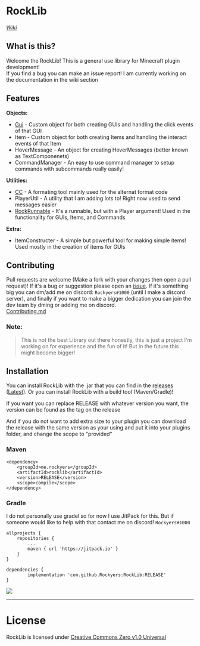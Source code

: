 # RockLib
[*Wiki*](https://github.com/Rockyers/RockLib/wiki)

## What is this?
Welcome the RockLib! This is a general use library for Minecraft plugin development!  
If you find a bug you can make an issue report! I am currently working on the documentation in the wiki section  

## Features
**Objects:**  
* [Gui](https://github.com/Rockyers/RockLib/wiki/Basic-GUIs) - Custom object for both creating GUIs and handling the click events of that GUI
* Item - Custom object for both creating Items and handling the interact events of that Item
* HoverMessage - An object for creating HoverMessages (better known as TextComponenets)
* CommandManager - An easy to use command manager to setup commands with subcommands really easily!  

**Utilities:**
* [CC](https://github.com/Rockyers/RockLib/wiki/Extra#cc) - A formating tool mainly used for the alternat format code
* PlayerUtil - A utility that I am adding lots to! Right now used to send messages easier
* [RockRunnable](https://github.com/Rockyers/RockLib/wiki/Extra#the-rockrunnable) - It's a runnable, but with a Player argument! Used in the functionality for GUIs, Items, and Commands

**Extra:**
* ItemConstructer - A simple but powerful tool for making simple items! Used mostly in the creation of items for GUIs

## Contributing
Pull requests are welcome (Make a fork with your changes then open a pull request)! If it's a bug or suggestion please open an [issue](https://github.com/Rockyers/RockLib/issues/new?assignees=Rockyers&labels=bug&template=bug_report.md&title=). If it's something big you can dm/add me on discord: `Rockyers#1000` (until I make a discord server), and finally if you want to make a bigger dedication you can join the dev team by dming or adding me on discord.  
[Contributing.md](https://github.com/Rockyers/RockLib/blob/master/CONTRIBUTING.md)

### Note:
> This is not the best Library out there honestly,
this is just a project I'm working on for experience and the fun of it!
But in the future this might become bigger!

## Installation
You can install RockLib with the .jar that you can find in the [releases](https://github.com/Rockyers/RockLib/releases) ([Latest](https://github.com/Rockyers/RockLib/releases/latest)).
Or you can install RockLib with a build tool (Maven/Gradle)! 

If you want you can replace RELEASE with whatever version you want, the version can be found as the tag on the release

And if you do not want to add extra size to your plugin you can download the release with the same version as your using and put it into your plugins folder, and change the scope to "provided"
### Maven
```maven
<dependency>
    <groupId>me.rockyers</groupId>
    <artifactId>rocklib</artifactId>
    <version>RELEASE</version>
    <scope>compile</scope>
</dependency>
```

### Gradle

I do not personally use gradel so for now I use JitPack for this. But if someone would like to help with that contact me on discord! `Rockyers#1000`
```gradel
allprojects {
    repositories {
        ...
        maven { url 'https://jitpack.io' }
    }
}

dependencies {
        implementation 'com.github.Rockyers:RockLib:RELEASE'
}
```
[![](https://jitpack.io/v/Rockyers/RockLib.svg)](https://jitpack.io/#Rockyers/RockLib)
***

# License
RockLib is licensed under [Creative Commons Zero v1.0 Universal](https://github.com/Rockyers/RockLib/blob/master/LICENSE.md)
